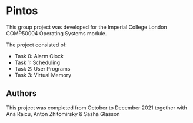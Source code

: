 # Pintos
This group project was developed for the Imperial College London COMP50004 Operating Systems module.

The project consisted of:
- Task 0: Alarm Clock
- Task 1: Scheduling
- Task 2: User Programs
- Task 3: Virtual Memory

## Authors
This project was completed from October to December 2021 together with Ana Raicu, Anton Zhitomirsky & Sasha Glasson
